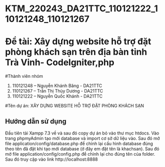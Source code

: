# KTM_220243_DA21TTC_110121222_110121248_110121267

# Đề tài: Xây dựng website hỗ trợ đặt phòng khách sạn trên địa bàn tỉnh Trà Vinh- CodeIgniter,php
#Thành viên nhóm
1.	110121248 – Nguyễn Khánh Băng - DA21TTC
2.	110121267 – Trần Thị Thùy Dương - DA21TTC
3.	110121222 – Nguyễn Quốc Khánh - DA21TTC

#Tên dự án: XÂY DỰNG WEBSITE HỖ TRỢ ĐẶT PHÒNG KHÁCH SẠN


## Hướng dẫn sử dụng
Đầu tiên tải Xampp 7.3 về và sau đó copy dự án bỏ vào thư mục htdocs.
Vào trang phpmyAdmin tạo mới database và import cơ sở dữ liệu vào.
Sau đó mở file application/config/database.php để chỉnh lại cấu hình database đúng theo tên đã đặt khi tạo mới database (ở đây em đặt tên là khachsan).
Sau đó mở file application/config/config.php để chỉnh lại cho đúng tên của folder.
Sau đó truy cập vào link http://localhost:8888
